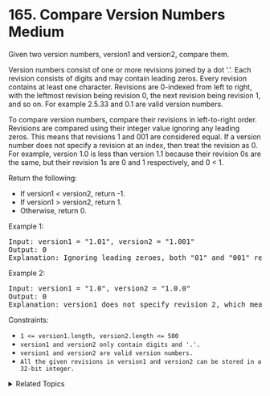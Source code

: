 # 165. Compare Version Numbers<br> Medium

Given two version numbers, version1 and version2, compare them.

Version numbers consist of one or more revisions joined by a dot '.'. Each revision consists of digits and may contain leading zeros. Every revision contains at least one character. Revisions are 0-indexed from left to right, with the leftmost revision being revision 0, the next revision being revision 1, and so on. For example 2.5.33 and 0.1 are valid version numbers.

To compare version numbers, compare their revisions in left-to-right order. Revisions are compared using their integer value ignoring any leading zeros. This means that revisions 1 and 001 are considered equal. If a version number does not specify a revision at an index, then treat the revision as 0. For example, version 1.0 is less than version 1.1 because their revision 0s are the same, but their revision 1s are 0 and 1 respectively, and 0 < 1.

Return the following:

- If version1 < version2, return -1.
- If version1 > version2, return 1.
- Otherwise, return 0.

Example 1:

<pre>
Input: version1 = "1.01", version2 = "1.001"
Output: 0
Explanation: Ignoring leading zeroes, both "01" and "001" represent the same integer "1".
</pre>

Example 2:

<pre>
Input: version1 = "1.0", version2 = "1.0.0"
Output: 0
Explanation: version1 does not specify revision 2, which means it is treated as "0".
</pre>

Constraints:

- `1 <= version1.length, version2.length <= 500`
- `version1 and version2 only contain digits and '.'.`
- `version1 and version2 are valid version numbers.`
- `All the given revisions in version1 and version2 can be stored in a 32-bit integer.`

<details>

<summary> Related Topics </summary>

-   `String`
-   `Two Pointers`

</details>
